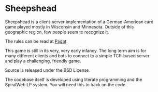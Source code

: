 # Sheepshead #

Sheepshead is a client-server implementation of a German-American card game
played mostly in Wisconsin and Minnesota. Outside of this geographic
region, few people seem to recognize it.

The rules can be read at [Pagat](http://www.pagat.com/schafk/shep.html).

This game is still in its very, very early infancy. The long term aim is for many different clients and bots to connect to a simple TCP-based server and play a challenging, friendly game.

Source is released under the BSD License.

The codebase itself is developed using literate programming and the SpiralWeb LP system. You will need this to hack on the code.

<!--- vim: set tw=75 ai: --->
